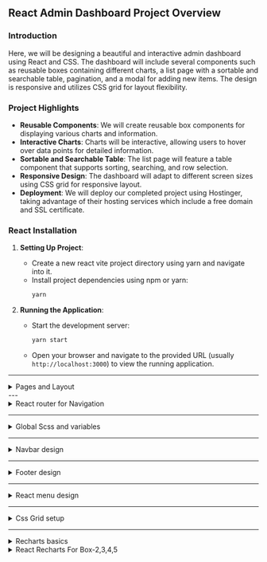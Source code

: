 
## React Admin Dashboard Project Overview

### Introduction

Here, we will be designing a beautiful and interactive admin dashboard using React and CSS. The dashboard will include several components such as reusable boxes containing different charts, a list page with a sortable and searchable table, pagination, and a modal for adding new items. The design is responsive and utilizes CSS grid for layout flexibility.

### Project Highlights

- **Reusable Components**: We will create reusable box components for displaying various charts and information.
- **Interactive Charts**: Charts will be interactive, allowing users to hover over data points for detailed information.
- **Sortable and Searchable Table**: The list page will feature a table component that supports sorting, searching, and row selection.
- **Responsive Design**: The dashboard will adapt to different screen sizes using CSS grid for responsive layout.
- **Deployment**: We will deploy our completed project using Hostinger, taking advantage of their hosting services which include a free domain and SSL certificate.

### React Installation

1. **Setting Up Project**:
   - Create a new react vite project directory  using yarn and navigate into it.
   - Install project dependencies using npm or yarn:
     ```bash
     yarn
     ```

2. **Running the Application**:
   - Start the development server:
     ```bash
     yarn start
     ```
   - Open your browser and navigate to the provided URL (usually `http://localhost:3000`) to view the running application.

---

<details>
  <summary>Pages and Layout</summary>

  ## Pages and Layout Setup

In this section, we'll set up the pages and layout structure for our React admin dashboard project. We'll create page components and establish navigation between these pages.

### 1. Creating Pages Folder

First, let's create a `pages` folder in our project to organize our page components.

```bash
mkdir src/pages
```

### 2. Creating Home Page Component

Inside the `pages` folder, create the `Home` page component.

#### Home.js

```jsx
// src/pages/Home.js
import React from 'react';
import './Home.scss';

const Home = () => {
  return (
    <div className="home-container">
      <h1>Welcome to Admin Dashboard</h1>
      {/* Add other components and charts here */}
    </div>
  );
};

export default Home;
```

#### Home.scss

Create the SCSS file for styling the `Home` page.

```scss
/* src/pages/Home.scss */
.home-container {
  background-color: #f0f0f0;
  padding: 20px;
}
```

### 3. Creating Additional Pages

Create more page components similarly for `Users` and `Products`.

#### Users.js

```jsx
// src/pages/Users.js
import React from 'react';

const Users = () => {
  return (
    <div>
      <h1>Users Page</h1>
      {/* Add user list and functionalities here */}
    </div>
  );
};

export default Users;
```

#### Products.js

```jsx
// src/pages/Products.js
import React from 'react';

const Products = () => {
  return (
    <div>
      <h1>Products Page</h1>
      {/* Add product list and functionalities here */}
    </div>
  );
};

export default Products;
```

### 4. Setting Up Navigation

We'll use React Router to handle navigation between different pages.

</details>
---
<details>
  <summary>React router for Navigation</summary>

 We'll define the layout component (`Layout`) and then set up the routing using `react-router-dom` with custom route configurations.

### Step 1: Define Layout Component

In the `App.js` file, Create a `Layout` component that represents the overall structure of your application, including the navbar, menu, content area, and footer.

### Step 2: Set Up Routing with React Router Dom

In the `App.js` file, configure the routing using `react-router-dom`. Define routes for different paths and render components within the `Layout` component.

```javascript
import React from "react";
import { BrowserRouter as Router, Route, Routes } from "react-router-dom";
import Navbar from "./components/navbar/Navbar";
import Footer from "./components/footer/Footer";
import Menu from "./components/menu/Menu";
import Layout from "./Layout";
import Home from "./pages/home/Home";
import Users from "./pages/users/Users";
import Products from "./pages/products/Products";
import Login from "./pages/login/Login";
import User from "./pages/user/User";
import Product from "./pages/product/Product";


function App() {

const Layout = ({ children }) => {
  return (
    <div className="main">
      <Navbar />
      <div className="container">
        <div className="menuContainer">
          <Menu />
        </div>
        <div className="contentContainer">{children}</div>
      </div>
      <Footer />
    </div>
  );
};


  const router = createBrowserRouter([
    {
      path: "/",
      element: <Layout />,
      children: [
        {
          path: "/",
          element: <Home />,
        },
        {
          path: "/users",
          element: <Users />,
        },
        {
          path: "/products",
          element: <Products />,
        },
        {
          path: "/users/:id",
          element: <User />,
        },
        {
          path: "/products/:id",
          element: <Product />,
        },
      ],
    },
    {
      path: "/login",
      element: <Login />,
    },
  ]);

  return <RouterProvider router={router} />;
}

export default App;

```

### Explanation:


- **Import Statements**:
  - Imports necessary components from `react-router-dom` and custom components like `Navbar`, `Footer`, `Menu`, `Layout`, and various page components (`Home`, `Users`, `Products`, `Login`, `User`, `Product`).

- **Define Layout Component**:
  - Creates a functional `Layout` component that acts as a wrapper for the main application structure.
  - Includes common elements (`Navbar`, `Menu`, `Footer`) and a dynamic `contentContainer` for rendering children.

- **Router Configuration**:
  - Uses `Routes` and `Route` components to set up routing for different paths.
  - Assigns specific components (`Home`, `Users`, `Products`, `Login`, `User`, `Product`) to corresponding paths within the `Layout` component.

- **Router Provider**:
  - Sets up routing using `BrowserRouter` (`Router` from `react-router-dom`) as the root component to enable client-side routing.
  - Configured routes are rendered within the `Router` component.

This structure provides a clear separation of concerns, allowing for efficient routing and component rendering based on URL paths. Adjustments can be made to individual components and routes as needed for the application's requirements.

</details>


---

<details>
  <summary>Global Scss and variables </summary>
Here are the notes explaining the setup of global styles, CSS variables, and container styling:

### Global Styles and CSS Variables

- **Importing Global CSS**:
  - Inside the `Styles` folder, there's a `global.scss` file that serves as the main CSS file for the application.
  - Import this global stylesheet into the `App.js` file to apply styles throughout the app.
  
```scss
import styles from "./styles/global.scss";
```

- **Using CSS Variables**:
  - Create a separate file named `variables.scss` to define custom CSS variables like `main-background`, `main-text-color`, etc.
  - These variables can be used to maintain consistent styling across the application.
  
```scss
// variables.scss

$main-background: #f5f5f5;
$main-text-color: #ffffff;
```

- **Applying Variables**:
  - Import the `variables.scss` file to use the defined CSS variables within other stylesheets.
  - Apply these variables to set background colors, text colors, and other styling properties.

```scss
// Using variables in global.scss

.main-container {
  background-color: $main-background;
  color: $main-text-color;
}

.menu-container {
  width: 250px;
  padding: 20px;
  border-right: 2px solid #ddd;
  background-color: #ffffff;
}

.content-container {
  padding: 20px;
  width: 100%;
}
```

- **Flexbox Layout**:
  - Use `display: flex;` to create a horizontal layout for the `container` class, which includes `menuContainer` and `contentContainer`.
  - This allows for flexible positioning of menu and content within the main container.

```scss
.container {
  display: flex;
}

.menu-container {
  width: 250px;
  padding: 20px;
  border-right: 2px solid #ddd;
  background-color: #ffffff;
}

.content-container {
  padding: 20px;
  width: 100%;
}
```


</details>

---

<details>
  <summary>Navbar design</summary>
## React Navbar Design with SCSS (Code Included)

This guide outlines the creation of a React navbar component with SCSS styling.

**1. Navbar Component (navbar.tsx):**

```jsx
import React from 'react';
import './Navbar.scss'; // Import SCSS styles

const Navbar = () => {
  return (
    <div className="navbar">
      <div className="logo-container">
        <img src="logo.svg" alt="Logo" />
        <span>Your App Name</span>
      </div>
      <div className="icons">
        <img src="search.svg" alt="Search" />
        <img src="expand.svg" alt="Expand" />
        <div className="notification">
          <img src="notification.svg" alt="Notification" />
          <span>1</span>
        </div>
        <div className="user">
          <img src="user.svg" alt="User" style={{ width: 26, height: 26, borderRadius: '50%', objectFit: 'cover' }} />
          <span>Username</span>
        </div>
      </div>
    </div>
  );
};

export default Navbar;
```

**2. Navbar Styling (navbar.scss):**

```scss
.navbar {
  display: flex;
  align-items: center;
  padding: 10px 20px;
}

.logo-container {
  display: flex;
  align-items: center;
  gap: 5px;
  font-weight: bold;
}

.logo-container span {
  /* Additional styles for logo text */
}

.icons {
  display: flex;
  align-items: center;
  gap: 20px;
}

.icons img {
  /* Specific styles for icons */
}

.notification {
  position: relative;
  display: flex;
  align-items: center;
  justify-content: center;
  width: 15px;
  height: 15px;
  background-color: red;
  color: white;
  border-radius: 50%;
}

.notification span {
  position: absolute;
  top: -10px;
  right: -10px;
  font-size: 12px;
}

.user {
  display: flex;
  align-items: center;
  gap: 5px;
}

.user img {
  /* Specific styles for user image */
}

.user span {
  /* Specific styles for username */
}
```

**Explanation:**

* The `Navbar` component defines the structure of the navbar using a main container (`navbar`) and nested containers for logo (`logo-container`) and icons (`icons`).
* Individual icons and user information are represented by `img` and `span` elements.
* SCSS styles are applied using class names for different sections (e.g., `.navbar`, `.logo-container`).
* Flexbox properties (`display: flex`) are used to arrange elements horizontally and vertically.
* Positioning (`position: absolute`) is used to place the notification count (`span`) on top of the notification icon.

**Additional Notes:**

* Replace image sources (`logo.svg`, `search.svg`, etc.) with your actual image paths.
* Customize the styles further to match your design preferences.
* Consider adding hover effects or other interactive features to your navbar.

</details>

---

<details>
  <summary>Footer design</summary>

## Footer Design Notes

### HTML Structure:
- **Footer Structure**:
  - The footer component includes two spans: one for the application name and another for copyright text.

```jsx
import "./footer.scss"

const Footer = () => {
  return (
    <div className="footer">
      <span>lamadmin</span>
      <span>© Lama Dev Admin Dashboard</span>
    </div>
  )
}

export default Footer
```

### CSS Styling (`footer.scss`):
- **Footer Styling**:
  - The footer container is styled using flexbox (`display: flex;`) to align items horizontally with space between.
  - Specific styles for child spans are applied using nested CSS selectors (`span:first-child` and `span:last-child`).

```scss
.footer {
  display: flex;
  align-items: center;
  justify-content: space-between;
  padding: 30px;

  span {
    &:first-child {
      font-weight: bold;
    }

    &:last-child {
      font-size: 14px;
    }
  }
}
```

### Additional Notes:
- The `Footer` component renders a simple footer layout with two spans for content.
- CSS styles use nested selectors (`&:first-child`, `&:last-child`) to target specific spans within the footer.
- Flexbox properties (`align-items`, `justify-content`) are used for layout and spacing control.


</details>

---

<details>
  <summary>React menu design</summary>
### React Menu Design Overview

#### **Component Structure (`Menu.tsx`):**
The `Menu` component is a React functional component responsible for rendering a dynamic menu based on provided data (`menu` array from `data.ts`). It utilizes React Router's `Link` component for navigation.

```jsx
import React from "react";
import { Link } from "react-router-dom";
import "./Menu.scss";
import { menu } from "../../data";

const Menu = () => {
  return (
    <div className="menu">
      {menu.map((item) => (
        <div className="item" key={item.id}>
          <span className="title">{item.title}</span>
          {item.listItems.map((listItem) => (
            <Link to={listItem.url} className="listItem" key={listItem.id}>
              <img src={listItem.icon} alt="" />
              <span className="listItemTitle">{listItem.title}</span>
            </Link>
          ))}
        </div>
      ))}
    </div>
  );
};

export default Menu;
```

#### **Styling (`Menu.scss`):**
The associated SCSS file (`Menu.scss`) defines styles for the `Menu` component and its nested elements.

```scss
@import "../../styles/variables.scss";
@import "../../styles/responsive.scss";

.menu {
  .item {
    display: flex;
    flex-direction: column;
    gap: 10px;
    margin-bottom: 20px;

    .title {
      font-size: 12px;
      font-weight: 200;
      color: $soft-color;
      text-transform: uppercase;

      @include lg {
        display: none;
      }
    }

    .listItem {
      display: flex;
      align-items: center;
      gap: 10px;
      padding: 10px;
      border-radius: 5px;

      &:hover {
        background-color: $soft-bg;
      }

      .listItemTitle {
        @include lg {
          display: none;
        }
      }
    }
  }
}
```

#### **Data (`data.ts`):**
The `data.ts` file exports arrays containing menu items (`menu`) and additional data related to users, products, charts, and activities.

- `menu`: Array containing menu categories with associated list items (title, URL, icon).
- Additional data arrays for users, products, charts, and specific user/product details.

#### **Notes on Implementation:**
- The `Menu` component iterates over the `menu` array to render menu items dynamically.
- Each menu item displays its title followed by a list of clickable links (`listItems`) represented as `Link` components.
- SCSS styles define the layout and responsiveness of menu items and links, adapting to different screen sizes (`lg` breakpoint).

This implementation demonstrates a reusable and dynamic menu component in React, utilizing provided data to generate menu items with navigation links and associated icons. The styling ensures a responsive design suitable for various device screen sizes.
</details>

---
<details>
   <summary>Css Grid setup </summary>


This guide demonstrates creating a grid layout using CSS Grid with the Recharts library for a dashboard-like interface.

**1. Setting Up Grid System (home.jsx):**

```jsx
import React from 'react';
import TopBox from './TopBox'; // Import your TopBox component
import './Home.scss'; // Import styles

const Home = () => {
  return (
    <div className="container">
      <div className="box box-one">Box 1</div>
      <div className="box box-two">Box 2</div>
      <div className="box box-three">Box 3</div>
      <div className="box box-four">Box 4</div>
      <div className="box box-five">Box 5</div>
      <div className="box box-six">Box 6</div>
      <div className="box box-seven">Box 7</div>
      <div className="box box-eight">Box 8</div>
      <div className="box box-nine">Box 9</div>
      <TopBox /> {/* Call your TopBox component */}
    </div>
  );
};

export default Home;
```

**2. Home.scss:**

```scss
.container {
  display: grid;
  grid-template-columns: repeat(4, 1fr);
  grid-template-rows: repeat(auto-fill, minmax(180px, auto));
  gap: 20px;
  padding: 20px;
  border: 1px solid var(--main-bg-color); /* Use your variable */
  border-radius: 10px;
}

.box {
  padding: 20px;
  border-radius: 10px;
  /* Add background color or styles for boxes */
}

.box-one {
  grid-column-span: 3; /* Span across 3 columns */
  grid-row-span: 2; /* Span across 2 rows */
  background-color: lightblue; /* Example color */
}

.box-four {
  grid-column: 2; /* Start at column 2 */
}

.box-seven {
  grid-column: span 2; /* Span across 2 columns */
  grid-row: span 2; /* Span across 2 rows */
}

/* Responsive styles will be added later */
```

**3. TopBox Component (TopBox.jsx):**

```jsx
import "./topBox.scss"
import {topDealUsers} from "../../data.ts"

const TopBox = () => {
  return (
    <div className="topBox">
      <h1>Top Deals</h1>
      <div className="list">
        {topDealUsers.map(user=>(
          <div className="listItem" key={user.id}>
            <div className="user">
              <img src={user.img} alt="" />
              <div className="userTexts">
                <span className="username">{user.username}</span>
                <span className="email">{user.email}</span>
              </div>
            </div>
            <span className="amount">${user.amount}</span>
          </div>
        ))}
      </div>
    </div>
  )
}

export default TopBox
```

**4. TopBox.scss:**

```scss
@import "../../styles/responsive.scss";

.topBox {
  h1 {
    margin-bottom: 20px;

    @include xxl{
      font-size: 24px;
    }
  }

  .list {
    .listItem {
      display: flex;
      align-items: center;
      justify-content: space-between;
      margin-bottom: 30px;

      .user {
        display: flex;
        gap: 20px;

        img {
          width: 40px;
          height: 40px;
          border-radius: 50%;
          object-fit: cover;

          @include xxl{
            display: none;
          }
          @include lg{
            display: block;
          }
        }

        .userTexts {
          display: flex;
          flex-direction: column;
          gap: 5px;

          .username {
            font-size: 14px;
            font-weight: 500;
          }
          .email {
            font-size: 12px;

            @include xxl{
              display: none;
            }
            @include lg{
              display: block;
            }
          }
        }
      }

      .amount {
        font-weight: 500;
      }
    }
  }
}

```

**Explanation:**

* The `Home` component creates a container with nine boxes using CSS Grid.
* `grid-template-columns` defines four columns of equal width.
* `grid-template-rows` defines rows with a minimum height of 180px and automatic adjustments.
* Individual boxes have styles applied with class names (e.g., `box-one`).
* Grid properties like `grid-column-span` and `grid-row-span` are used to control the size and position of specific boxes.
* The `TopBox` component displays a title and a list (to be populated later).

**Note:** This example focuses on the basic grid layout. Adding charts and populating the list with data will be covered in later video sections (not included here).

**Additional Notes:**

* Consider using a CSS preprocessor like SCSS for better organization and maintainability.
* Explore more advanced CSS Grid features like grid areas and gaps for complex layouts.

</details>

---
<details>
   <summary> Recharts basics</summary>
I'd be glad to help you integrate Recharts with React and CSS to create interactive charts in your application. Here's a comprehensive guide that incorporates best practices and addresses potential issues:

**1. Installation:**

- Make sure you have a React project set up. If not, you can use `create-react-app` to quickly create one:

  ```bash
  npx create-react-app my-chart-app
  ```

- Install the `recharts` library using npm or yarn:

  ```bash
  cd my-chart-app
  npm install recharts
  ```

**2. Import Necessary Components:**

- In the React component where you want to display the chart, import the chart component you'll be using from `recharts` and any other necessary CSS styles:

  ```javascript
  import React from 'react';
  import { LineChart, Line, XAxis, YAxis, Tooltip } from 'recharts';
  import './Chart.css'; // Import your CSS file (optional)
  ```

**3. Prepare Your Data:**

- Create an array of objects representing the data you want to visualize. Each object should have keys corresponding to the chart's axes. For example, for a line chart:

  ```javascript
  const data = [
    { name: 'Jan', value: 10 },
    { name: 'Feb', value: 20 },
    { name: 'Mar', value: 30 },
    // ... more data points
  ];
  ```

**4. Create Your Chart Component:**

- Use the imported chart component and its subcomponents to define the structure of your chart:

  ```javascript
  function MyChart() {
    return (
      <LineChart width={600} height={300} data={data}>
        <XAxis dataKey="name" />
        <YAxis />
        <Line type="monotone" dataKey="value" stroke="#8884d8" />
        <Tooltip />
      </LineChart>
    );
  }
  ```

**Explanation:**

  - `LineChart`: The main component that defines the overall structure of the line chart.
  - `width` and `height`: Set the desired dimensions of the chart.
  - `data`: The array of objects containing the data to be visualized.
  - `XAxis`: Defines the X-axis with `dataKey` specifying the data property corresponding to the X-axis values.
  - `YAxis`: Defines the Y-axis.
  - `Line`: Defines a line series with `type` (e.g., "monotone" for a smooth line), `dataKey` for the data property corresponding to the line values, and `stroke` for the line color.
  - `Tooltip`: Adds a tooltip that appears on hover, displaying relevant information.

**5. (Optional) Style Your Chart with CSS:**

- Create a separate CSS file (`Chart.css`) to style the chart elements:

  ```css
  /* Chart.css */
  .recharts-text.recharts-base-text {
    font-family: sans-serif;
  }

  .recharts-cartesian-axis-line {
    stroke: #ddd;
  }

  .recharts-line-text {
    fill: #8884d8;
  }

  /* Add more styles as needed */
  ```

- Import this CSS file in your React component as shown in step 2.

**Complete Example:**

```javascript
import React from 'react';
import { LineChart, Line, XAxis, YAxis, Tooltip } from 'recharts';
import './Chart.css';

const data = [
  { name: 'Jan', value: 10 },
  { name: 'Feb', value: 20 },
  { name: 'Mar', value: 30 },
  // ... more data points
];

function MyChart() {
  return (
    <LineChart width={600} height={300} data={data}>
      <XAxis dataKey="name" />
      <YAxis />
      <Line type="monotone" dataKey="value" stroke="#8884d8" />
      <Tooltip />
    </LineChart>
  );
}

export default MyChart;
```

```css
/* Chart.css */
.recharts-text.recharts-base-text {
  font-family: sans-serif;
}

.recharts-cartesian-axis-line {
  stroke: #ddd;
}

.recharts-line-
```
</details>

<details>
   <summary>React Recharts For Box-2,3,4,5</summary>
## Creating Charts with Recharts in React

This guide demonstrates how to integrate Recharts with React to create interactive charts within a component named `ChartBox`.

**1. Installation:**

- Ensure you have a React project set up.
- Install `recharts` using npm or yarn:

  ```bash
  npm install recharts
  ```

**2. Import Components:**

- Import necessary components from `recharts` and your CSS file (optional):

  ```javascript
  import React from 'react';
  import { LineChart, Line, XAxis, YAxis, Tooltip, ResponsiveContainer } from 'recharts';
  import './ChartBox.css'; // Import your CSS file (optional)
  ```

**3. Data Preparation:**

- Create an array of objects representing the data you want to visualize. Each object should have keys corresponding to the chart's axes:

```javascript
export const chartBoxUser = {
  color: "#8884d8",
  icon: "/userIcon.svg",
  title: "Total Users",
  number: "11.238",
  dataKey: "users",
  percentage: 45,
  chartData: [
    { name: "Sun", users: 400 },
    { name: "Mon", users: 600 },
    { name: "Tue", users: 500 },
    { name: "Wed", users: 700 },
    { name: "Thu", users: 400 },
    { name: "Fri", users: 500 },
    { name: "Sat", users: 450 },
  ],
};

export const chartBoxProduct = {
  color: "skyblue",
  icon: "/productIcon.svg",
  title: "Total Products",
  number: "238",
  dataKey: "products",
  percentage: 21,
  chartData: [
    { name: "Sun", products: 400 },
    { name: "Mon", products: 600 },
    { name: "Tue", products: 500 },
    { name: "Wed", products: 700 },
    { name: "Thu", products: 400 },
    { name: "Fri", products: 500 },
    { name: "Sat", products: 450 },
  ],
};

export const chartBoxRevenue = {
  color: "teal",
  icon: "/revenueIcon.svg",
  title: "Total Revenue",
  number: "$56.432",
  dataKey: "revenue",
  percentage: -12,
  chartData: [
    { name: "Sun", revenue: 400 },
    { name: "Mon", revenue: 600 },
    { name: "Tue", revenue: 500 },
    { name: "Wed", revenue: 700 },
    { name: "Thu", revenue: 400 },
    { name: "Fri", revenue: 500 },
    { name: "Sat", revenue: 450 },
  ],
};

export const chartBoxConversion = {
  color: "gold",
  icon: "/conversionIcon.svg",
  title: "Total Ratio",
  number: "2.6",
  dataKey: "ratio",
  percentage: 12,
  chartData: [
    { name: "Sun", ratio: 400 },
    { name: "Mon", ratio: 600 },
    { name: "Tue", ratio: 500 },
    { name: "Wed", ratio: 700 },
    { name: "Thu", ratio: 400 },
    { name: "Fri", ratio: 500 },
    { name: "Sat", ratio: 450 },
  ],
};

export const barChartBoxRevenue = {
  title: "Profit Earned",
  color: "#8884d8",
  dataKey: "profit",
  chartData: [
    { name: "Sun", profit: 4000 },
    { name: "Mon", profit: 3000 },
    { name: "Tue", profit: 2000 },
    { name: "Wed", profit: 2780 },
    { name: "Thu", profit: 1890 },
    { name: "Fri", profit: 2390 },
    { name: "Sat", profit: 3490 },
  ],
};

export const barChartBoxVisit = {
  title: "Total Visit",
  color: "#FF8042",
  dataKey: "visit",
  chartData: [
    { name: "Sun", visit: 4000 },
    { name: "Mon", visit: 3000 },
    { name: "Tue", visit: 2000 },
    { name: "Wed", visit: 2780 },
    { name: "Thu", visit: 1890 },
    { name: "Fri", visit: 2390 },
    { name: "Sat", visit: 3490 },
  ],
};

  

**4. ChartBox Component:**

- Create a `ChartBox` component that accepts props for data, title, icon, color, and percentage:
```typescript
import { Link } from "react-router-dom";
import "./chartBox.scss";
import { Line, LineChart, ResponsiveContainer, Tooltip } from "recharts";

type Props = {
  color: string;
  icon: string;
  title: string;
  dataKey: string;
  number: number | string;
  percentage: number;
  chartData: object[];
};

const ChartBox = (props: Props) => {
  return (
    <div className="chartBox">
      <div className="boxInfo">
        <div className="title">
          <img src={props.icon} alt="" />
          <span>{props.title}</span>
        </div>
        <h1>{props.number}</h1>
        <Link to="/" style={{ color: props.color }}>
          View all
        </Link>
      </div>
      <div className="chartInfo">
        <div className="chart">
          <ResponsiveContainer width="99%" height="100%">
            <LineChart data={props.chartData}>
              <Tooltip
                contentStyle={{ background: "transparent", border: "none" }}
                labelStyle={{ display: "none" }}
                position={{ x: 10, y: 70 }}
              />
              <Line
                type="monotone"
                dataKey={props.dataKey}
                stroke={props.color}
                strokeWidth={2}
                dot={false}
              />
            </LineChart>
          </ResponsiveContainer>
        </div>
        <div className="texts">
          <span
            className="percentage"
            style={{ color: props.percentage < 0 ? "tomato" : "limegreen" }}
          >
            {props.percentage}%
          </span>
          <span className="duration">this month</span>
        </div>
      </div>
    </div>
  );
};

export default ChartBox;
```


**Explanation:**

  - `ResponsiveContainer` ensures responsiveness for different screen sizes.
  - `LineChart` defines the overall structure of the line chart.
  - `XAxis` and `YAxis` define the axes.
  - `Line` defines the line series with `dataKey`, `stroke` (color), and `strokeWidth`.
  - `Tooltip` provides information on hover, styled with transparency and position.
  - Conditional styles are applied based on `percentage` value (not shown here).

**5. (Optional) CSS Styling:**

- Create a `ChartBox.css` file to style the chart elements:

```css
@import "../../styles/responsive.scss";

.chartBox {
  display: flex;
  height: 100%;

  @include sm {
    flex-direction: column;
  }

  .boxInfo {
    flex: 3;
    display: flex;
    flex-direction: column;
    justify-content: space-between;

    @include sm {
      gap: 20px;
    }

    .title {
      display: flex;
      align-items: center;
      gap: 10px;

      @include xxl {
        font-size: 14px;
      }
    }

    h1 {
      @include xxl {
        font-size: 20px;
      }
    }
  }

  .chartInfo {
    flex: 2;
    display: flex;
    flex-direction: column;
    justify-content: space-between;

    .chart {
      width: 100%;
      height: 100%;
    }

    .texts {
      display: flex;
      flex-direction: column;
      text-align: right;

      .percentage {
        font-weight: bold;
        font-size: 20px;

        @include xxl {
          font-size: 16px;
        }
      }

      .duration {
        font-size: 14px;
      }
    }
  }
}
```

**6. Usage in Home Page:**

- In your home page component, import and use the `ChartBox` component, passing the necessary props for each chart:

  ```javascript
  import ChartBox from './ChartBox';

  function HomePage() {
    return (
      <div>
        <ChartBox data={userData} title="Total Users" icon="user.svg" color="#8884d8" percentage={25} />
        {/* Similar usage for productRevenue and conversionRate ChartBoxes */}
      </div>
    );
  }
  ```

</details>

